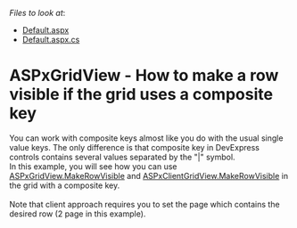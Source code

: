 <!-- default file list -->
*Files to look at*:

* [Default.aspx](./CS/Default.aspx)
* [Default.aspx.cs](./CS/Default.aspx.cs)
<!-- default file list end -->
# ASPxGridView - How to make a row visible if the grid uses a composite key


<p>You can work with composite keys almost like you do with the usual single value keys. The only difference is that composite key in DevExpress controls contains several values separated by the "|" symbol.<br />In this example, you will see how you can use <a href="https://documentation.devexpress.com/#AspNet/DevExpressWebASPxGridView_MakeRowVisibletopic">ASPxGridView.MakeRowVisible</a> and <a href="https://documentation.devexpress.com/#AspNet/DevExpressWebScriptsASPxClientGridView_MakeRowVisibletopic">ASPxClientGridView.MakeRowVisible</a> in the grid with a composite key.<br /><br />Note that client approach requires you to set the page which contains the desired row (2 page in this example).</p>

<br/>


